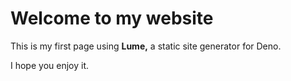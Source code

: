 # Welcome to my website

This is my first page using **Lume,**
a static site generator for Deno.

I hope you enjoy it.
